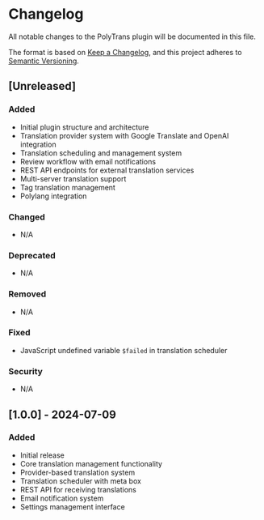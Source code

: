 # Changelog

All notable changes to the PolyTrans plugin will be documented in this file.

The format is based on [Keep a Changelog](https://keepachangelog.com/en/1.0.0/),
and this project adheres to [Semantic Versioning](https://semver.org/spec/v2.0.0.html).

## [Unreleased]

### Added
- Initial plugin structure and architecture
- Translation provider system with Google Translate and OpenAI integration
- Translation scheduling and management system
- Review workflow with email notifications
- REST API endpoints for external translation services
- Multi-server translation support
- Tag translation management
- Polylang integration

### Changed
- N/A

### Deprecated
- N/A

### Removed
- N/A

### Fixed
- JavaScript undefined variable `$failed` in translation scheduler

### Security
- N/A

## [1.0.0] - 2024-07-09

### Added
- Initial release
- Core translation management functionality
- Provider-based translation system
- Translation scheduler with meta box
- REST API for receiving translations
- Email notification system
- Settings management interface
